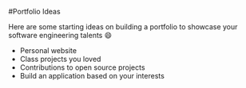 #Portfolio Ideas

Here are some starting ideas on building a portfolio to showcase your software engineering talents :smile:

* Personal website 
* Class projects you loved
* Contributions to open source projects
* Build an application based on your interests
